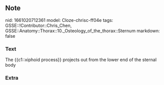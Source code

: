 ## Note
nid: 1661020712361
model: Cloze-chrisc-ff04e
tags: GSSE::!Contributor::Chris_Chen, GSSE::Anatomy::Thorax::10._Osteology_of_the_thorax::Sternum
markdown: false

### Text
<div class='toggle'>
  The {{c1::xiphoid process}} projects out from the lower end of
  the sternal body
</div>

### Extra

